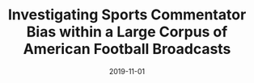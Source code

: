 ---
title: "Investigating Sports Commentator Bias within a Large Corpus of American Football Broadcasts"
collection: publications
permalink: 
excerpt: ''
date: 2019-11-01
authors: "Jack Merullo*, Luke Yeh*, Abram Handler, Alvin Grissom II, Brendan O’Connor, Mohit Iyyer"
venue: 'EMNLP'
paperurl: 'https://aclanthology.org/D19-1666'
citation: '[Investigating Sports Commentator Bias within a Large Corpus of American Football Broadcasts](https://aclanthology.org/D19-1666) (Merullo et al., EMNLP 2019)'
---